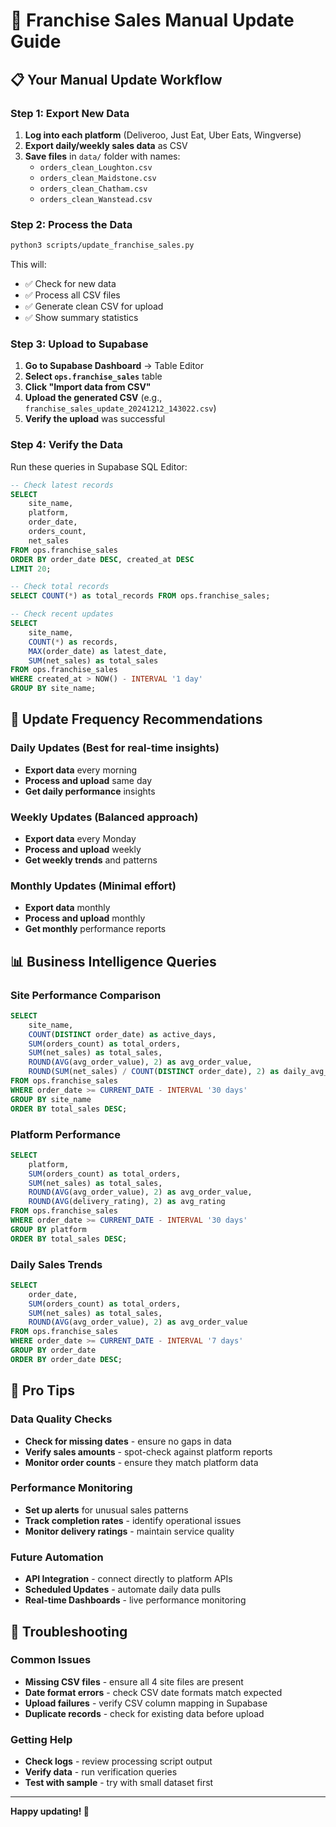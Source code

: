 # 🚀 Franchise Sales Manual Update Guide

## 📋 **Your Manual Update Workflow**

### **Step 1: Export New Data**
1. **Log into each platform** (Deliveroo, Just Eat, Uber Eats, Wingverse)
2. **Export daily/weekly sales data** as CSV
3. **Save files** in `data/` folder with names:
   - `orders_clean_Loughton.csv`
   - `orders_clean_Maidstone.csv` 
   - `orders_clean_Chatham.csv`
   - `orders_clean_Wanstead.csv`

### **Step 2: Process the Data**
```bash
python3 scripts/update_franchise_sales.py
```

This will:
- ✅ Check for new data
- ✅ Process all CSV files
- ✅ Generate clean CSV for upload
- ✅ Show summary statistics

### **Step 3: Upload to Supabase**
1. **Go to Supabase Dashboard** → Table Editor
2. **Select `ops.franchise_sales`** table
3. **Click "Import data from CSV"**
4. **Upload the generated CSV** (e.g., `franchise_sales_update_20241212_143022.csv`)
5. **Verify the upload** was successful

### **Step 4: Verify the Data**
Run these queries in Supabase SQL Editor:

```sql
-- Check latest records
SELECT 
    site_name, 
    platform, 
    order_date, 
    orders_count, 
    net_sales
FROM ops.franchise_sales 
ORDER BY order_date DESC, created_at DESC 
LIMIT 20;

-- Check total records
SELECT COUNT(*) as total_records FROM ops.franchise_sales;

-- Check recent updates
SELECT 
    site_name,
    COUNT(*) as records,
    MAX(order_date) as latest_date,
    SUM(net_sales) as total_sales
FROM ops.franchise_sales 
WHERE created_at > NOW() - INTERVAL '1 day'
GROUP BY site_name;
```

## 🔄 **Update Frequency Recommendations**

### **Daily Updates** (Best for real-time insights)
- **Export data** every morning
- **Process and upload** same day
- **Get daily performance** insights

### **Weekly Updates** (Balanced approach)
- **Export data** every Monday
- **Process and upload** weekly
- **Get weekly trends** and patterns

### **Monthly Updates** (Minimal effort)
- **Export data** monthly
- **Process and upload** monthly
- **Get monthly** performance reports

## 📊 **Business Intelligence Queries**

### **Site Performance Comparison**
```sql
SELECT 
    site_name,
    COUNT(DISTINCT order_date) as active_days,
    SUM(orders_count) as total_orders,
    SUM(net_sales) as total_sales,
    ROUND(AVG(avg_order_value), 2) as avg_order_value,
    ROUND(SUM(net_sales) / COUNT(DISTINCT order_date), 2) as daily_avg_sales
FROM ops.franchise_sales 
WHERE order_date >= CURRENT_DATE - INTERVAL '30 days'
GROUP BY site_name 
ORDER BY total_sales DESC;
```

### **Platform Performance**
```sql
SELECT 
    platform,
    SUM(orders_count) as total_orders,
    SUM(net_sales) as total_sales,
    ROUND(AVG(avg_order_value), 2) as avg_order_value,
    ROUND(AVG(delivery_rating), 2) as avg_rating
FROM ops.franchise_sales 
WHERE order_date >= CURRENT_DATE - INTERVAL '30 days'
GROUP BY platform 
ORDER BY total_sales DESC;
```

### **Daily Sales Trends**
```sql
SELECT 
    order_date,
    SUM(orders_count) as total_orders,
    SUM(net_sales) as total_sales,
    ROUND(AVG(avg_order_value), 2) as avg_order_value
FROM ops.franchise_sales 
WHERE order_date >= CURRENT_DATE - INTERVAL '7 days'
GROUP BY order_date 
ORDER BY order_date DESC;
```

## 🎯 **Pro Tips**

### **Data Quality Checks**
- **Check for missing dates** - ensure no gaps in data
- **Verify sales amounts** - spot-check against platform reports
- **Monitor order counts** - ensure they match platform data

### **Performance Monitoring**
- **Set up alerts** for unusual sales patterns
- **Track completion rates** - identify operational issues
- **Monitor delivery ratings** - maintain service quality

### **Future Automation**
- **API Integration** - connect directly to platform APIs
- **Scheduled Updates** - automate daily data pulls
- **Real-time Dashboards** - live performance monitoring

## 🚨 **Troubleshooting**

### **Common Issues**
- **Missing CSV files** - ensure all 4 site files are present
- **Date format errors** - check CSV date formats match expected
- **Upload failures** - verify CSV column mapping in Supabase
- **Duplicate records** - check for existing data before upload

### **Getting Help**
- **Check logs** - review processing script output
- **Verify data** - run verification queries
- **Test with sample** - try with small dataset first

---

**Happy updating! 🎉**
